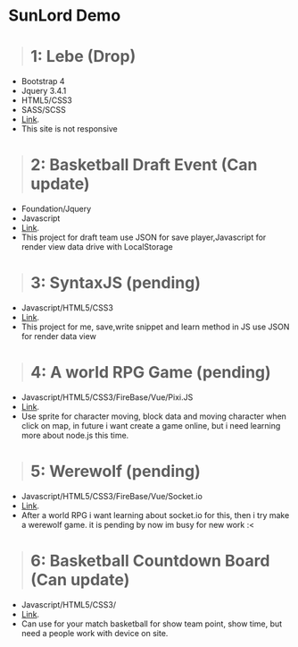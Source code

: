 # SunLord Demo 
># 1: Lebe (Drop)
* Bootstrap 4
* Jquery 3.4.1
* HTML5/CSS3
* SASS/SCSS
* [Link](./lebe/).
* This site is not responsive

># 2: Basketball Draft Event (Can update)
* Foundation/Jquery
* Javascript
* [Link](./basketballevent/).
* This project for draft team use JSON for save player,Javascript for render view data drive with LocalStorage

># 3: SyntaxJS (pending)
* Javascript/HTML5/CSS3
* [Link](./syntaxJS/).
* This project for me, save,write snippet and learn method in JS use JSON for render data view

># 4: A world RPG Game (pending)
* Javascript/HTML5/CSS3/FireBase/Vue/Pixi.JS
* [Link](https://isekai-in-new-world.web.app/).
* Use sprite for character moving, block data and moving character when click on map, in future i want create a game online, but i need learning more about node.js this time.

># 5: Werewolf (pending)
* Javascript/HTML5/CSS3/FireBase/Vue/Socket.io
* [Link](https://boardgame-vn.herokuapp.com/).
* After a world RPG i want learning about socket.io for this, then i try make a werewolf game. it is pending by now im busy for new work :< 

># 6: Basketball Countdown Board (Can update)
* Javascript/HTML5/CSS3/
* [Link](./countdown_basketball_board/).
* Can use for your match basketball for show team point, show time, but need a people work with device on site. 
